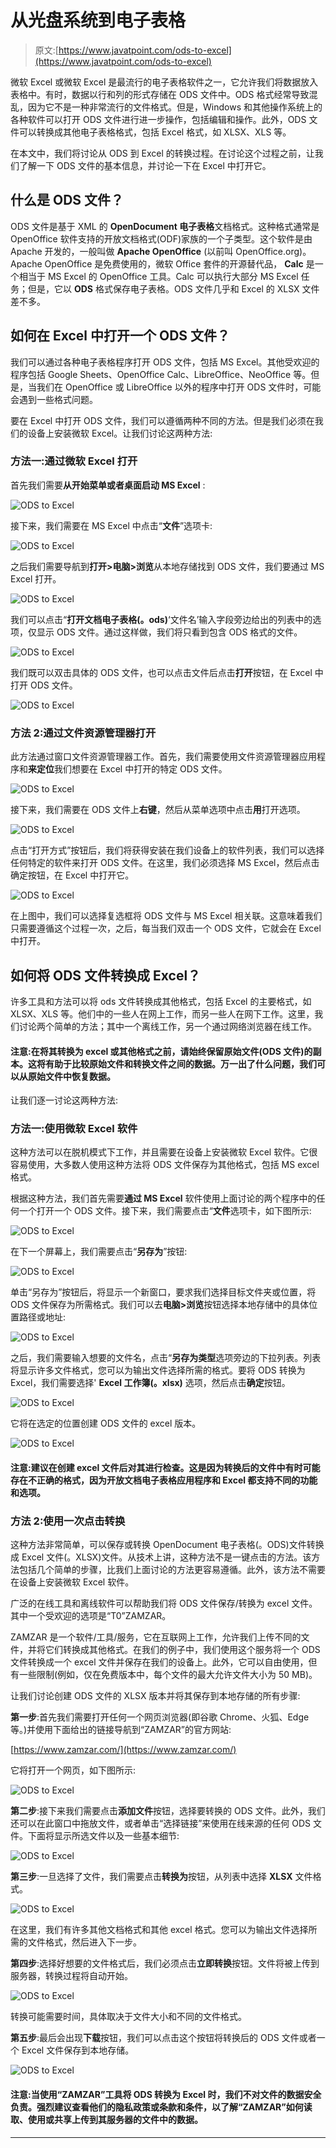 # 从光盘系统到电子表格

> 原文:[https://www.javatpoint.com/ods-to-excel](https://www.javatpoint.com/ods-to-excel)

微软 Excel 或微软 Excel 是最流行的电子表格软件之一，它允许我们将数据放入表格中。有时，数据以行和列的形式存储在 ODS 文件中。ODS 格式经常导致混乱，因为它不是一种非常流行的文件格式。但是，Windows 和其他操作系统上的各种软件可以打开 ODS 文件进行进一步操作，包括编辑和操作。此外，ODS 文件可以转换成其他电子表格格式，包括 Excel 格式，如 XLSX、XLS 等。

在本文中，我们将讨论从 ODS 到 Excel 的转换过程。在讨论这个过程之前，让我们了解一下 ODS 文件的基本信息，并讨论一下在 Excel 中打开它。

## 什么是 ODS 文件？

ODS 文件是基于 XML 的 **OpenDocument 电子表格**文档格式。这种格式通常是 OpenOffice 软件支持的开放文档格式(ODF)家族的一个子类型。这个软件是由 Apache 开发的，一般叫做 **Apache OpenOffice** (以前叫 OpenOffice.org)。Apache OpenOffice 是免费使用的，微软 Office 套件的开源替代品， **Calc** 是一个相当于 MS Excel 的 OpenOffice 工具。Calc 可以执行大部分 MS Excel 任务；但是，它以 **ODS** 格式保存电子表格。ODS 文件几乎和 Excel 的 XLSX 文件差不多。

## 如何在 Excel 中打开一个 ODS 文件？

我们可以通过各种电子表格程序打开 ODS 文件，包括 MS Excel。其他受欢迎的程序包括 Google Sheets、OpenOffice Calc、LibreOffice、NeoOffice 等。但是，当我们在 OpenOffice 或 LibreOffice 以外的程序中打开 ODS 文件时，可能会遇到一些格式问题。

要在 Excel 中打开 ODS 文件，我们可以遵循两种不同的方法。但是我们必须在我们的设备上安装微软 Excel。让我们讨论这两种方法:

### 方法一:通过微软 Excel 打开

首先我们需要**从开始菜单或者桌面启动 MS Excel** :

![ODS to Excel](img/33f026cad2b576c9317198dcda1b052b.png)

接下来，我们需要在 MS Excel 中点击“**文件**”选项卡:

![ODS to Excel](img/53de8441e6203eee90431096374f03c5.png)

之后我们需要导航到**打开>电脑>浏览**从本地存储找到 ODS 文件，我们要通过 MS Excel 打开。

![ODS to Excel](img/8b1c8ff3de53a3267a1125aa7c565f31.png)

我们可以点击“**打开文档电子表格(。ods)**‘文件名’输入字段旁边给出的列表中的选项，仅显示 ODS 文件。通过这样做，我们将只看到包含 ODS 格式的文件。

![ODS to Excel](img/9cb761b8d199c9dbdd641e6fdedd7bd3.png)

我们既可以双击具体的 ODS 文件，也可以点击文件后点击**打开**按钮，在 Excel 中打开 ODS 文件。

![ODS to Excel](img/0f75cad7f51e78da6ee7cd66b9a4b44e.png)

### 方法 2:通过文件资源管理器打开

此方法通过窗口文件资源管理器工作。首先，我们需要使用文件资源管理器应用程序和**来定位**我们想要在 Excel 中打开的特定 ODS 文件。

![ODS to Excel](img/93e0ce813b4613f73c6759e0c1b3a1f7.png)

接下来，我们需要在 ODS 文件上**右键**，然后从菜单选项中点击**用**打开选项。

![ODS to Excel](img/963d28c058cc45eb639fc534ddce89fd.png)

点击“打开方式”按钮后，我们将获得安装在我们设备上的软件列表，我们可以选择任何特定的软件来打开 ODS 文件。在这里，我们必须选择 MS Excel，然后点击确定按钮，在 Excel 中打开它。

![ODS to Excel](img/a715dd5b40af4eba51ee194324a6240b.png)

在上图中，我们可以选择复选框将 ODS 文件与 MS Excel 相关联。这意味着我们只需要遵循这个过程一次，之后，每当我们双击一个 ODS 文件，它就会在 Excel 中打开。

## 如何将 ODS 文件转换成 Excel？

许多工具和方法可以将 ods 文件转换成其他格式，包括 Excel 的主要格式，如 XLSX、XLS 等。他们中的一些人在网上工作，而另一些人在网下工作。这里，我们讨论两个简单的方法；其中一个离线工作，另一个通过网络浏览器在线工作。

#### 注意:在将其转换为 excel 或其他格式之前，请始终保留原始文件(ODS 文件)的副本。这将有助于比较原始文件和转换文件之间的数据。万一出了什么问题，我们可以从原始文件中恢复数据。

让我们逐一讨论这两种方法:

### 方法一:使用微软 Excel 软件

这种方法可以在脱机模式下工作，并且需要在设备上安装微软 Excel 软件。它很容易使用，大多数人使用这种方法将 ODS 文件保存为其他格式，包括 MS excel 格式。

根据这种方法，我们首先需要**通过 MS Excel** 软件使用上面讨论的两个程序中的任何一个打开一个 ODS 文件。接下来，我们需要点击“**文件**选项卡，如下图所示:

![ODS to Excel](img/5dcf03f2b7f5a64388d995b620177532.png)

在下一个屏幕上，我们需要点击“**另存为**”按钮:

![ODS to Excel](img/0f494e72ba0be9d5c24dd4fa56494aed.png)

单击“另存为”按钮后，将显示一个新窗口，要求我们选择目标文件夹或位置，将 ODS 文件保存为所需格式。我们可以去**电脑>浏览**按钮选择本地存储中的具体位置路径或地址:

![ODS to Excel](img/7bcf611d3625711cabb0383cccc8391a.png)

之后，我们需要输入想要的文件名，点击“**另存为类型**选项旁边的下拉列表。列表将显示许多文件格式，您可以为输出文件选择所需的格式。要将 ODS 转换为 Excel，我们需要选择' **Excel 工作簿(。xlsx)** 选项，然后点击**确定**按钮。

![ODS to Excel](img/66f648e639d2218a6c2a907e16148950.png)

它将在选定的位置创建 ODS 文件的 excel 版本。

![ODS to Excel](img/3c745a0bbf43a70798a7bcb641017a5b.png)

#### 注意:建议在创建 excel 文件后对其进行检查。这是因为转换后的文件中有时可能存在不正确的格式，因为开放文档电子表格应用程序和 Excel 都支持不同的功能和选项。

### 方法 2:使用一次点击转换

这种方法非常简单，可以保存或转换 OpenDocument 电子表格(。ODS)文件转换成 Excel 文件(。XLSX)文件。从技术上讲，这种方法不是一键点击的方法。该方法包括几个简单的步骤，比我们上面讨论的方法更容易遵循。此外，该方法不需要在设备上安装微软 Excel 软件。

广泛的在线工具和离线软件可以帮助我们将 ODS 文件保存/转换为 excel 文件。其中一个受欢迎的选项是“T0”ZAMZAR。

ZAMZAR 是一个软件/工具/服务，它在互联网上工作，允许我们上传不同的文件，并将它们转换成其他格式。在我们的例子中，我们使用这个服务将一个 ODS 文件转换成一个 excel 文件并保存在我们的设备上。此外，它可以自由使用，但有一些限制(例如，仅在免费版本中，每个文件的最大允许文件大小为 50 MB)。

让我们讨论创建 ODS 文件的 XLSX 版本并将其保存到本地存储的所有步骤:

**第一步**:首先我们需要打开任何一个网页浏览器(即谷歌 Chrome、火狐、Edge 等。)并使用下面给出的链接导航到“ZAMZAR”的官方网站:

[https://www.zamzar.com/](https://www.zamzar.com/)

它将打开一个网页，如下图所示:

![ODS to Excel](img/bdf1069df3c0e0bcca3b4e82bf965e88.png)

**第二步**:接下来我们需要点击**添加文件**按钮，选择要转换的 ODS 文件。此外，我们还可以在此窗口中拖放文件，或者单击“选择链接”来使用在线来源的任何 ODS 文件。下面将显示所选文件以及一些基本细节:

![ODS to Excel](img/65c9170ab62fa99164e097f72d648e1b.png)

**第三步**:一旦选择了文件，我们需要点击**转换为**按钮，从列表中选择 **XLSX** 文件格式。

![ODS to Excel](img/b5ae32575fc146aca6aeadd7c9b2bced.png)

在这里，我们有许多其他文档格式和其他 excel 格式。您可以为输出文件选择所需的文件格式，然后进入下一步。

**第四步**:选择好想要的文件格式后，我们必须点击**立即转换**按钮。文件将被上传到服务器，转换过程将自动开始。

![ODS to Excel](img/1dd33b3cfe9020ef7da6f1d12a7f0964.png)

转换可能需要时间，具体取决于文件大小和不同的文件格式。

**第五步**:最后会出现**下载**按钮，我们可以点击这个按钮将转换后的 ODS 文件或者一个 Excel 文件保存到本地存储。

![ODS to Excel](img/c4547464bb9c200309752288d39c9fef.png)

#### 注意:当使用“ZAMZAR”工具将 ODS 转换为 Excel 时，我们不对文件的数据安全负责。强烈建议查看他们的隐私政策或条款和条件，以了解“ZAMZAR”如何读取、使用或共享上传到其服务器的文件中的数据。

* * *